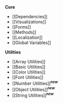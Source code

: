 **Core**
- [[Dependencies]]
- [[Visualizations]]
- [[Forms]]
- [[Methods]]
- [[Localization]]
- [[Global Variables]]

**Utilities**
- [[Array Utilities]]
- [[Basic Utilities]]
- [[Color Utilities]]
- [[Font Utilities]]
- [[Number Utilities]]<sup>***new***</sup>
- [[Object Utilities]]<sup>***new***</sup>
- [[String Utilities]]<sup>***new***</sup>
